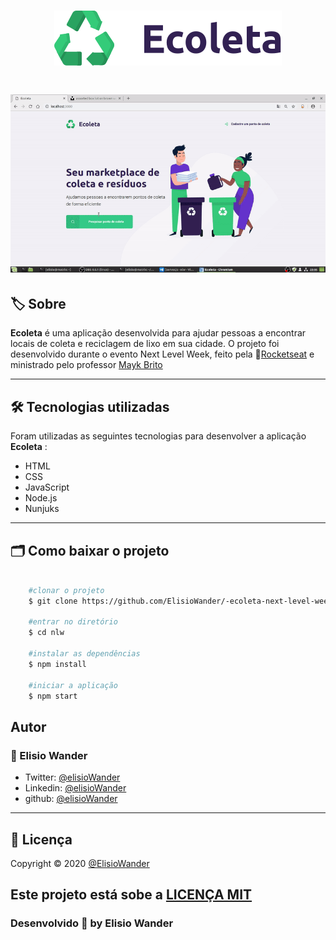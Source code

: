 
<h1 align="center">
    <img src="public/assets/logo.svg">
</h1>


<h1 align="center">
    <img src="public/assets/ecoletagif.gif">
</h1>

## 🏷️ Sobre 
**Ecoleta** é uma aplicação desenvolvida para ajudar pessoas a encontrar locais de coleta e reciclagem de lixo em sua cidade. O projeto foi desenvolvido durante o evento Next Level Week, feito pela 🚀[Rocketseat](https://rocketseat.com.br/) e ministrado pelo professor [Mayk Brito](https://github.com/maykbrito) 

---

## 🛠️ Tecnologias utilizadas
Foram utilizadas as seguintes tecnologias para desenvolver a aplicação **Ecoleta** :

- HTML
- CSS
- JavaScript
- Node.js
- Nunjuks

---

## 🗂️ Como baixar o projeto

```bash

    #clonar o projeto
    $ git clone https://github.com/ElisioWander/-ecoleta-next-level-week-01.git

    #entrar no diretório
    $ cd nlw

    #instalar as dependências
    $ npm install

    #iniciar a aplicação
    $ npm start
```

## Autor
### 👤 Elisio Wander

- Twitter: [@elisioWander](https://twitter.com/Elisio741)
- Linkedin: [@elisioWander](https://www.linkedin.com/in/elisio-wander-b88b69136/)
- github: [@elisioWander](https://github.com/ElisioWander)

---
## 📝 Licença
Copyright © 2020 [@ElisioWander](https://github.com/ElisioWander/-ecoleta-next-level-week-01/blob/master/LICENSE)

Este projeto está sobe a [LICENÇA MIT](https://opensource.org/licenses/MIT)
---

### Desenvolvido 💜 by Elisio Wander
